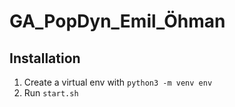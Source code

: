 # GA_PopDyn_Emil_Öhman

## Installation
1. Create a virtual env with `python3 -m venv env`
2. Run `start.sh`